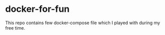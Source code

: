 # docker-for-fun
This repo contains few docker-compose file which I played with during my free time.
